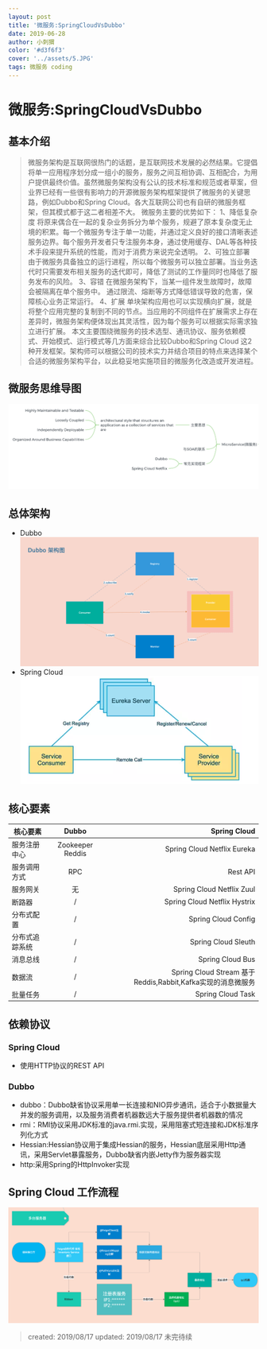 ```yaml
---
layout: post
title: '微服务:SpringCloudVsDubbo'
date: 2019-06-28
author: 小刺猬
color: '#d3f6f3'
cover: '../assets/5.JPG'
tags: 微服务 coding
---
```

# 微服务:SpringCloudVsDubbo
## 基本介绍
>  微服务架构是互联网很热门的话题，是互联网技术发展的必然结果。它提倡将单一应用程序划分成一组小的服务，服务之间互相协调、互相配合，为用户提供最终价值。虽然微服务架构没有公认的技术标准和规范或者草案，但业界已经有一些很有影响力的开源微服务架构框架提供了微服务的关键思路，例如Dubbo和Spring Cloud。各大互联网公司也有自研的微服务框架，但其模式都于这二者相差不大。
微服务主要的优势如下：
1、降低复杂度
将原来偶合在一起的复杂业务拆分为单个服务，规避了原本复杂度无止境的积累。每一个微服务专注于单一功能，并通过定义良好的接口清晰表述服务边界。每个服务开发者只专注服务本身，通过使用缓存、DAL等各种技术手段来提升系统的性能，而对于消费方来说完全透明。
2、可独立部署
由于微服务具备独立的运行进程，所以每个微服务可以独立部署。当业务迭代时只需要发布相关服务的迭代即可，降低了测试的工作量同时也降低了服务发布的风险。
3、容错
在微服务架构下，当某一组件发生故障时，故障会被隔离在单个服务中。 通过限流、熔断等方式降低错误导致的危害，保障核心业务正常运行。
4、扩展
单块架构应用也可以实现横向扩展，就是将整个应用完整的复制到不同的节点。当应用的不同组件在扩展需求上存在差异时，微服务架构便体现出其灵活性，因为每个服务可以根据实际需求独立进行扩展。
本文主要围绕微服务的技术选型、通讯协议、服务依赖模式、开始模式、运行模式等几方面来综合比较Dubbo和Spring Cloud 这2种开发框架。架构师可以根据公司的技术实力并结合项目的特点来选择某个合适的微服务架构平台，以此稳妥地实施项目的微服务化改造或开发进程。
## 微服务思维导图
!["微服务思维导图"](../assets/微服务.png)
## 总体架构
- Dubbo
!["dubbo"](../assets/dubbo.png)
- Spring Cloud
!["SpringCloud"](../assets/eureka.png)
## 核心要素

|核心要素|Dubbo|	Spring Cloud|
|--|:--:|--:
服务注册中心	|Zookeeper Reddis	|Spring Cloud Netflix Eureka
服务调用方式|	RPC	|Rest API
服务网关	|无	|Spring Cloud Netflix Zuul
断路器	|/|Spring Cloud Netflix Hystrix
分布式配置	|/	|Spring Cloud Config
分布式追踪系统|	/	|Spring Cloud Sleuth
消息总线|	/	|Spring Cloud Bus
数据流|	/	|Spring Cloud Stream 基于Reddis,Rabbit,Kafka实现的消息微服务
批量任务|	/	|Spring Cloud Task

## 依赖协议

### Spring Cloud
- 使用HTTP协议的REST API
### Dubbo
- dubbo：Dubbo缺省协议采用单一长连接和NIO异步通讯，适合于小数据量大并发的服务调用，以及服务消费者机器数远大于服务提供者机器数的情况
- rmi：RMI协议采用JDK标准的java.rmi.实现，采用阻塞式短连接和JDK标准序列化方式
- Hessian:Hessian协议用于集成Hessian的服务，Hessian底层采用Http通讯，采用Servlet暴露服务，Dubbo缺省内嵌Jetty作为服务器实现
- http:采用Spring的HttpInvoker实现

## Spring Cloud 工作流程
!["springCLoud工作流程"](../assets/SpringCloud.png)



>created: 2019/08/17
updated: 2019/08/17
未完待续
